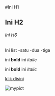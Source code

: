 #Ini H1
## Ini H2
###### Ini H6

Ini list
-satu
-dua
-tiga

ini **bold** ini *italic*

ini __bold__ ini _italic_

[klik disini](https://www.tokopedia.com/)

![mypict](https://vignette.wikia.nocookie.net/epic-rap-battles-of-cartoons/images/9/9f/Doraemon.png/revision/latest/scale-to-width-down/300?cb=20180427160304)